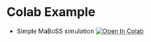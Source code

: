 # Colab Example

- Simple MaBoSS simulation [![Open In Colab](https://colab.research.google.com/assets/colab-badge.svg)](https://colab.research.google.com/github/vincent-noel/ColabExample/blob/master/MaBoSSSimulation.ipynb)

